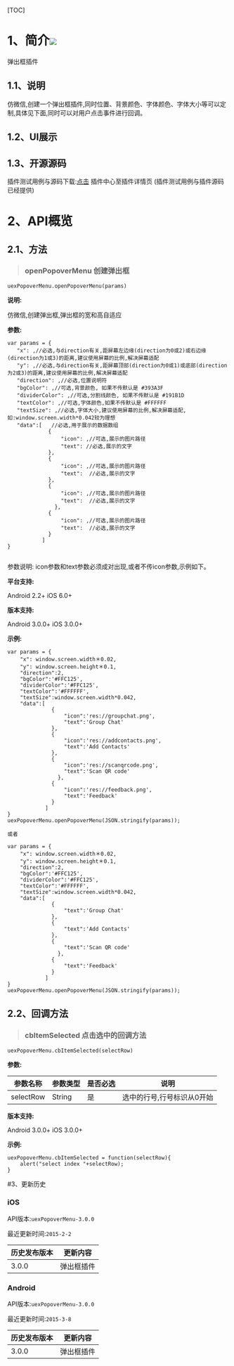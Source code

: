 [TOC]
# 1、简介[![](http://appcan-download.oss-cn-beijing.aliyuncs.com/%E5%85%AC%E6%B5%8B%2Fgf.png)]() 
弹出框插件
## 1.1、说明
仿微信,创建一个弹出框插件,同时位置、背景颜色、字体颜色、字体大小等可以定制,具体见下面,同时可以对用户点击事件进行回调。
## 1.2、UI展示
  

## 1.3、开源源码
插件测试用例与源码下载:[点击]() 插件中心至插件详情页 (插件测试用例与插件源码已经提供)

# 2、API概览

## 2.1、方法
> ### openPopoverMenu 创建弹出框

`uexPopoverMenu.openPopoverMenu(params)`  

**说明:**

仿微信,创建弹出框,弹出框的宽和高自适应    

**参数:**

 ```
var params = {
    "x": ,//必选,与direction有关,距屏幕左边缘(direction为0或2)或右边缘(direction为1或3)的距离,建议使用屏幕的比例,解决屏幕适配
    "y": ,//必选,与direction有关,距屏幕顶部(direction为0或1)或底部(direction为2或3)的距离,建议使用屏幕的比例,解决屏幕适配
    "direction": ,//必选,位置说明符
    "bgColor": ,//可选,背景颜色, 如果不传默认是 #393A3F
    "dividerColor": ,//可选,分割线颜色, 如果不传默认是 #191B1D
    "textColor": ,//可选,字体颜色,如果不传默认是 #FFFFFF
    "textSize": ,//必选,字体大小,建议使用屏幕的比例,解决屏幕适配,如:window.screen.width*0.042较为理想
    "data":[   //必选,用于展示的数据数组
              {
                  "icon": ,//可选,展示的图片路径
                  "text": //必选,展示的文字
              },
              {
                  "icon": ,//可选,展示的图片路径
                  "text":  //必选,展示的文字
              },
              {
                  "icon": ,//可选,展示的图片路径
                  "text":  //必选,展示的文字
                },
              {
                  "icon": ,//可选,展示的图片路径
                  "text":  //必选,展示的文字
              }
            ]
 }
             
 
 ```
参数说明:
icon参数和text参数必须成对出现,或者不传icon参数,示例如下。

**平台支持:**

Android 2.2+ 
iOS 6.0+

**版本支持:**
  

Android 3.0.0+
iOS 3.0.0+

**示例:**

```
var params = {
    "x": window.screen.width＊0.02,
    "y": window.screen.height＊0.1,
    "direction":2,
    "bgColor":'#FFC125',
    "dividerColor":'#FFC125',
    "textColor":'#FFFFFF',
    "textSize":window.screen.width*0.042,
    "data":[
              {
                  "icon":'res://groupchat.png',
                  "text":'Group Chat'
              },
              {
                  "icon":'res://addcontacts.png',
                  "text":'Add Contacts'
              },
              {
                  "icon":'res://scanqrcode.png',
                  "text":'Scan QR code'
                },
              {
                  "icon":'res://feedback.png',
                  "text":'Feedback'
              }
            ]
}
uexPopoverMenu.openPopoverMenu(JSON.stringify(params));
             
或者
  
var params = {
    "x": window.screen.width＊0.02,
    "y": window.screen.height＊0.1,
    "direction":2,
    "bgColor":'#FFC125',
    "dividerColor":'#FFC125',
    "textColor":'#FFFFFF',
    "textSize":window.screen.width*0.042,
    "data":[
              {
                  "text":'Group Chat'
              },
              {
                  "text":'Add Contacts'
              },
              {
                  "text":'Scan QR code'
                },
              {
                  "text":'Feedback'
              }
            ]
}
uexPopoverMenu.openPopoverMenu(JSON.stringify(params));

```

## 2.2、回调方法

> ###  cbItemSelected 点击选中的回调方法   

`uexPopoverMenu.cbItemSelected(selectRow)  `

**参数:**
   

|参数名称|参数类型 | 是否必选|  说明 |
|-----|-----|-----|----- |
| selectRow | String  | 是 | 选中的行号,行号标识从0开始 |

**版本支持:**

Android 3.0.0+
iOS 3.0.0+

**示例:**

```
uexPopoverMenu.cbItemSelected = function(selectRow){
    alert("select index "+selectRow);
}

```
#3、更新历史

### iOS

API版本:`uexPopoverMenu-3.0.0`

最近更新时间:`2015-2-2`

| 历史发布版本 | 更新内容 |
| ----- | ----- |
| 3.0.0 | 弹出框插件 |

### Android

API版本:`uexPopoverMenu-3.0.0`

最近更新时间:`2015-3-8`

| 历史发布版本 | 更新内容 |
| ----- | ----- |
| 3.0.0 | 弹出框插件 |
